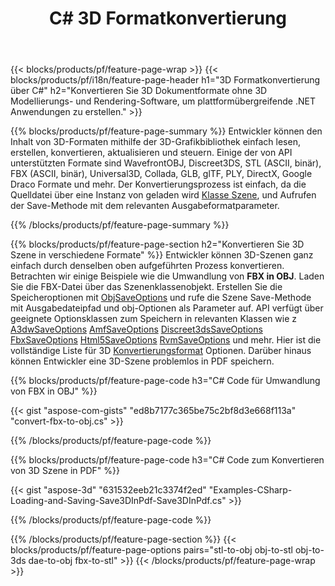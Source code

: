 ﻿---
title: C# 3D Formatkonvertierung
url: /de/net/conversion/
description: Konvertieren Sie 3D-Formate 3ds 3mf amf ase att dae drc dxf fbx gltf jt obj ply rvm stl u3d usdz usd vrml x mit wenigen Zeilen C#-Code über die .NET-Bibliothek.
---
{{< blocks/products/pf/feature-page-wrap >}}
{{< blocks/products/pf/i18n/feature-page-header h1="3D Formatkonvertierung über C#" h2="Konvertieren Sie 3D Dokumentformate ohne 3D Modellierungs- und Rendering-Software, um plattformübergreifende .NET Anwendungen zu erstellen." >}}

{{% blocks/products/pf/feature-page-summary %}}
Entwickler können den Inhalt von 3D-Formaten mithilfe der 3D-Grafikbibliothek einfach lesen, erstellen, konvertieren, aktualisieren und steuern. Einige der von API unterstützten Formate sind WavefrontOBJ, Discreet3DS, STL (ASCII, binär), FBX (ASCII, binär), Universal3D, Collada, GLB, glTF, PLY, DirectX, Google Draco Formate und mehr. Der Konvertierungsprozess ist einfach, da die Quelldatei über eine Instanz von geladen wird [Klasse Szene](https://apireference.aspose.com/3d/net/aspose.threed/scene), und Aufrufen der Save-Methode mit dem relevanten Ausgabeformatparameter.

{{% /blocks/products/pf/feature-page-summary %}}

{{% blocks/products/pf/feature-page-section h2="Konvertieren Sie 3D Szene in verschiedene Formate" %}}
Entwickler können 3D-Szenen ganz einfach durch denselben oben aufgeführten Prozess konvertieren. Betrachten wir einige Beispiele wie die Umwandlung von **FBX in OBJ**. Laden Sie die FBX-Datei über das Szenenklassenobjekt. Erstellen Sie die Speicheroptionen mit [ObjSaveOptions](https://apireference.aspose.com/3d/net/aspose.threed.formats/objsaveoptions) und rufe die Szene Save-Methode mit Ausgabedateipfad und obj-Optionen als Parameter auf. API verfügt über geeignete Optionsklassen zum Speichern in relevanten Klassen wie z [A3dwSaveOptions](https://apireference.aspose.com/3d/net/aspose.threed.formats/a3dwsaveoptions) [AmfSaveOptions](https://apireference.aspose.com/3d/net/aspose.threed.formats/amfsaveoptions) [Discreet3dsSaveOptions](https://apireference.aspose.com/3d/net/aspose.threed.formats/discreet3dssaveoptions) [FbxSaveOptions](https://apireference.aspose.com/3d/net/aspose.threed.formats/fbxsaveoptions) [Html5SaveOptions](https://apireference.aspose.com/3d/net/aspose.threed.formats/html5saveoptions) [RvmSaveOptions](https://apireference.aspose.com/3d/net/aspose.threed.formats/rvmsaveoptions) und mehr. Hier ist die vollständige Liste für 3D [Konvertierungsformat](https://apireference.aspose.com/3d/net/aspose.threed.formats) Optionen. Darüber hinaus können Entwickler eine 3D-Szene problemlos in PDF speichern.

{{% blocks/products/pf/feature-page-code h3="C# Code für Umwandlung von FBX in OBJ" %}}

{{< gist "aspose-com-gists" "ed8b7177c365be75c2bf8d3e668f113a" "convert-fbx-to-obj.cs" >}}

{{% /blocks/products/pf/feature-page-code %}}

{{% blocks/products/pf/feature-page-code h3="C# Code zum Konvertieren von 3D Szene in PDF" %}}

{{< gist "aspose-3d" "631532eeb21c3374f2ed" "Examples-CSharp-Loading-and-Saving-Save3DInPdf-Save3DInPdf.cs" >}}

{{% /blocks/products/pf/feature-page-code %}}


{{% /blocks/products/pf/feature-page-section %}}
{{< blocks/products/pf/feature-page-options pairs="stl-to-obj obj-to-stl obj-to-3ds dae-to-obj fbx-to-stl" >}}
{{< /blocks/products/pf/feature-page-wrap >}}
